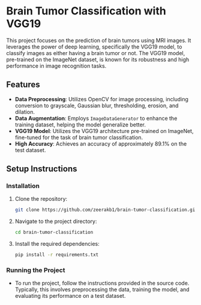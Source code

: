 
# Brain Tumor Classification with VGG19

This project focuses on the prediction of brain tumors using MRI images. It leverages the power of deep learning, specifically the VGG19 model, to classify images as either having a brain tumor or not. The VGG19 model, pre-trained on the ImageNet dataset, is known for its robustness and high performance in image recognition tasks.

## Features

- **Data Preprocessing**: Utilizes OpenCV for image processing, including conversion to grayscale, Gaussian blur, thresholding, erosion, and dilation.
- **Data Augmentation**: Employs `ImageDataGenerator` to enhance the training dataset, helping the model generalize better.
- **VGG19 Model**: Utilizes the VGG19 architecture pre-trained on ImageNet, fine-tuned for the task of brain tumor classification.
- **High Accuracy**: Achieves an accuracy of approximately 89.1% on the test dataset.

## Setup Instructions

### Installation

1. Clone the repository:
   ```bash
   git clone https://github.com/zeerakb1/brain-tumor-classification.git
   ```

2. Navigate to the project directory:
   ```bash
   cd brain-tumor-classification
   ```

3. Install the required dependencies:
   ```bash
   pip install -r requirements.txt
   ```

### Running the Project

- To run the project, follow the instructions provided in the source code. Typically, this involves preprocessing the data, training the model, and evaluating its performance on a test dataset.

